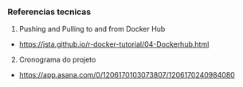 ### Referencias tecnicas

1. Pushing and Pulling to and from Docker Hub

* https://jsta.github.io/r-docker-tutorial/04-Dockerhub.html

2. Cronograma do projeto 

* https://app.asana.com/0/1206170103073807/1206170240984080